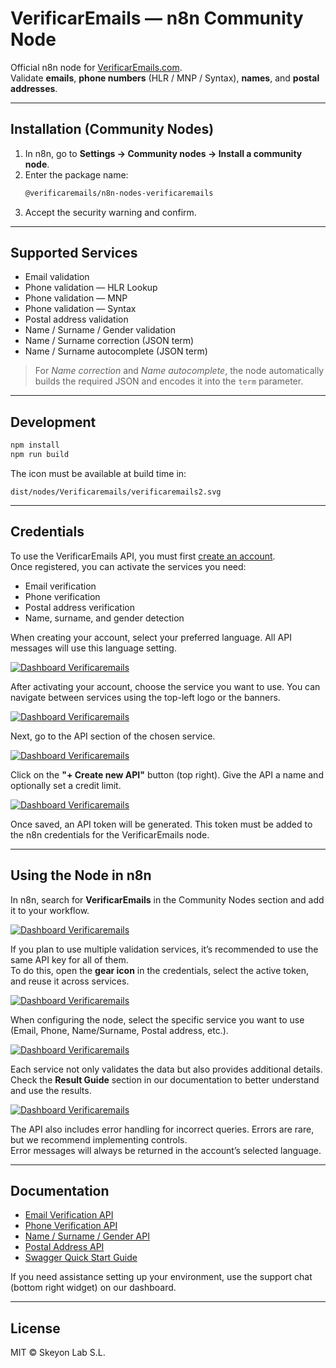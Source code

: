 # VerificarEmails — n8n Community Node

Official n8n node for [VerificarEmails.com](https://www.verificaremails.com).  
Validate **emails**, **phone numbers** (HLR / MNP / Syntax), **names**, and **postal addresses**.

---

## Installation (Community Nodes)

1. In n8n, go to **Settings → Community nodes → Install a community node**.  
2. Enter the package name:
   ```bash
   @verificaremails/n8n-nodes-verificaremails
   ```
3. Accept the security warning and confirm.

---

## Supported Services

- Email validation  
- Phone validation — HLR Lookup  
- Phone validation — MNP  
- Phone validation — Syntax  
- Postal address validation  
- Name / Surname / Gender validation  
- Name / Surname correction (JSON term)  
- Name / Surname autocomplete (JSON term)  

> For *Name correction* and *Name autocomplete*, the node automatically builds the required JSON and encodes it into the `term` parameter.

---

## Development

```bash
npm install
npm run build
```

The icon must be available at build time in:
```
dist/nodes/Verificaremails/verificaremails2.svg
```

---

## Credentials

To use the VerificarEmails API, you must first [create an account](https://dashboard.verificaremails.com/app/public/register).  
Once registered, you can activate the services you need:  
- Email verification  
- Phone verification  
- Postal address verification  
- Name, surname, and gender detection  

When creating your account, select your preferred language. All API messages will use this language setting.

[![Dashboard Verificaremails](https://www.verificaremails.com/docs/assets/Dashboard_paso_1.png)](https://dashboard.verificaremails.com/app/public/register)

After activating your account, choose the service you want to use. You can navigate between services using the top-left logo or the banners.

[![Dashboard Verificaremails](https://www.verificaremails.com/docs/assets/Dashboard_paso_2.png)](https://dashboard.verificaremails.com/)

Next, go to the API section of the chosen service.

[![Dashboard Verificaremails](https://www.verificaremails.com/docs/assets/Dashboard_paso_3.png)](https://dashboard.verificaremails.com/)

Click on the **"+ Create new API"** button (top right). Give the API a name and optionally set a credit limit.

[![Dashboard Verificaremails](https://www.verificaremails.com/docs/assets/Dashboard_paso_4_1.png)](https://dashboard.verificaremails.com/)

Once saved, an API token will be generated. This token must be added to the n8n credentials for the VerificarEmails node.

---

## Using the Node in n8n

In n8n, search for **VerificarEmails** in the Community Nodes section and add it to your workflow.

[![Dashboard Verificaremails](https://www.verificaremails.com/docs/assets/n8n_paso_1.png)](https://dashboard.verificaremails.com/)

If you plan to use multiple validation services, it’s recommended to use the same API key for all of them.  
To do this, open the **gear icon** in the credentials, select the active token, and reuse it across services.

[![Dashboard Verificaremails](https://www.verificaremails.com/docs/assets/n8n_paso_2.png)](https://dashboard.verificaremails.com/)

When configuring the node, select the specific service you want to use (Email, Phone, Name/Surname, Postal address, etc.).

[![Dashboard Verificaremails](https://www.verificaremails.com/docs/assets/n8n_paso_3.png)](https://dashboard.verificaremails.com/)

Each service not only validates the data but also provides additional details. Check the **Result Guide** section in our documentation to better understand and use the results.

[![Dashboard Verificaremails](https://www.verificaremails.com/docs/assets/n8n_paso_4.png)](https://dashboard.verificaremails.com/)

The API also includes error handling for incorrect queries. Errors are rare, but we recommend implementing controls.  
Error messages will always be returned in the account’s selected language.

---

## Documentation

- [Email Verification API](https://www.verificaremails.com/docs/en/)  
- [Phone Verification API](https://www.verificaremails.com/docs/en/index_telefonos.html)  
- [Name / Surname / Gender API](https://www.verificaremails.com/docs/en/index_nombres.html)  
- [Postal Address API](https://www.verificaremails.com/docs/en/index_direcciones.html)  
- [Swagger Quick Start Guide](https://dashboard.verificaremails.com/documentation/index.html?v=8)  

If you need assistance setting up your environment, use the support chat (bottom right widget) on our dashboard.

---

## License

MIT © Skeyon Lab S.L.

